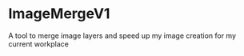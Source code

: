 # ImageMergeV1
A tool to merge image layers and speed up my image creation for my current workplace

